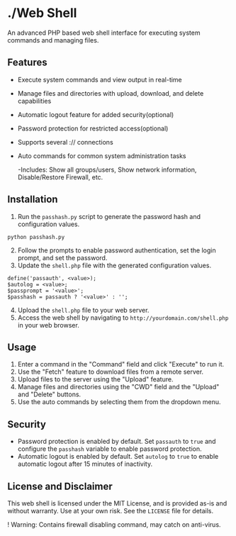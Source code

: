 **./Web Shell**
================

An advanced PHP based web shell interface for executing system commands and managing files.

**Features**
------------

* Execute system commands and view output in real-time
* Manage files and directories with upload, download, and delete capabilities
* Automatic logout feature for added security(optional)
* Password protection for restricted access(optional)
* Supports several :// connections
* Auto commands for common system administration tasks

  -Includes: Show all groups/users, Show network information, Disable/Restore Firewall, etc.

**Installation**
---------------

1. Run the `passhash.py` script to generate the password hash and configuration values.
```
python passhash.py
```
2. Follow the prompts to enable password authentication, set the login prompt, and set the password.
3. Update the `shell.php` file with the generated configuration values.
```
define('passauth', <value>);
$autolog = <value>;
$passprompt = '<value>';
$passhash = passauth ? '<value>' : '';
```
4. Upload the `shell.php` file to your web server.
5. Access the web shell by navigating to `http://yourdomain.com/shell.php` in your web browser.

**Usage**
---------

1. Enter a command in the "Command" field and click "Execute" to run it.
2. Use the "Fetch" feature to download files from a remote server.
3. Upload files to the server using the "Upload" feature.
4. Manage files and directories using the "CWD" field and the "Upload" and "Delete" buttons.
5. Use the auto commands by selecting them from the dropdown menu.

**Security**
------------

* Password protection is enabled by default. Set `passauth` to `true` and configure the `passhash` variable to enable password protection.
* Automatic logout is enabled by default. Set `autolog` to `true` to enable automatic logout after 15 minutes of inactivity.

**License and Disclaimer**
----------
This web shell is licensed under the MIT License, and is provided as-is and without warranty. Use at your own risk. See the `LICENSE` file for details.

! Warning: Contains firewall disabling command, may catch on anti-virus.
